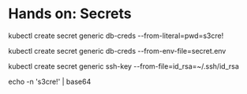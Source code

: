 # Hands on: Secrets

kubectl create secret generic db-creds --from-literal=pwd=s3cre!

kubectl create secret generic db-creds --from-env-file=secret.env

kubectl create secret generic ssh-key --from-file=id_rsa=~/.ssh/id_rsa

echo -n 's3cre!' | base64
